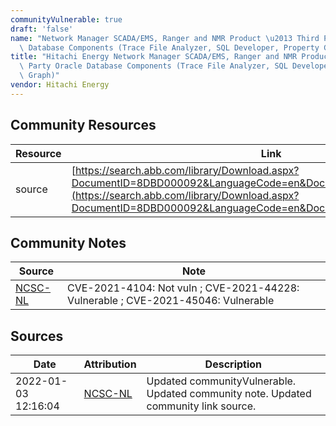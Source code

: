 ```yaml
---
communityVulnerable: true
draft: 'false'
name: "Network Manager SCADA/EMS, Ranger and NMR Product \u2013 Third Party Oracle\
  \ Database Components (Trace File Analyzer, SQL Developer, Property Graph)"
title: "Hitachi Energy Network Manager SCADA/EMS, Ranger and NMR Product \u2013 Third\
  \ Party Oracle Database Components (Trace File Analyzer, SQL Developer, Property\
  \ Graph)"
vendor: Hitachi Energy
---
```



## Community Resources
| Resource | Link |
| --- | --- |
| source | [https://search.abb.com/library/Download.aspx?DocumentID=8DBD000092&LanguageCode=en&DocumentPartId=&Action=Launch](https://search.abb.com/library/Download.aspx?DocumentID=8DBD000092&LanguageCode=en&DocumentPartId=&Action=Launch) |

## Community Notes
| Source | Note |
| --- | --- |
| [NCSC-NL](https://github.com/NCSC-NL/log4shell/blob/main/software/README.md) | CVE-2021-4104: Not vuln ; CVE-2021-44228: Vulnerable ; CVE-2021-45046: Vulnerable </ul> |

## Sources
| Date | Attribution | Description |
| --- | --- | --- |
| 2022-01-03 12:16:04 | [NCSC-NL](https://github.com/NCSC-NL/log4shell/blob/main/software/README.md) | Updated communityVulnerable. Updated community note. Updated community link source.  |
